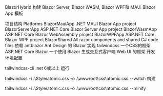 BlazorHybrid
构建 Blazor Server, Blazor WASM, Blazor WPF和 MAUI Blazor App 模板

项目结构
Platforms
BlazorMauiApp
.NET MAUI Blazor App project
BlazorServerApp
ASP.NET Core Blazor Server App project
BlazorWasmApp
ASP.NET Core Blazor WebAssembly project
BlazorWPFApp
ASP.NET Core Blazor WPF project
BlazorShared
All razor components and shared C# code files
依赖
antblazor
Ant Design 的 Blazor 实现
tailwindcss
一个CSS的框架
ASP.NET Core Blazor
一个使用 Blazor 生成交互式客户端 Web UI 的框架
开发
环境配置

tailwindcss-cli
.net 6或以上
运行

tailwindcss -i .\Style\atomic.css -o .\wwwroot\css\atomic.css  --watch
构建

tailwindcss -i .\Style\atomic.css -o .\wwwroot\css\atomic.css  --minify
